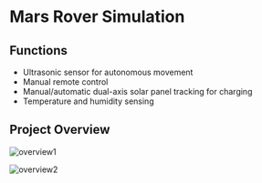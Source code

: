 # Mars Rover Simulation

## Functions 

- Ultrasonic sensor for autonomous movement
- Manual remote control
- Manual/automatic dual-axis solar panel tracking for charging
- Temperature and humidity sensing

## Project Overview

![overview1](https://github.com/vic9112/SatelliteElectricalSystemDesign/assets/137171415/49f6c040-53f2-46ac-829d-497cad3389b7)

![overview2](https://github.com/vic9112/SatelliteElectricalSystemDesign/assets/137171415/e539b836-7c65-4ca7-a320-9ff421c50493)

